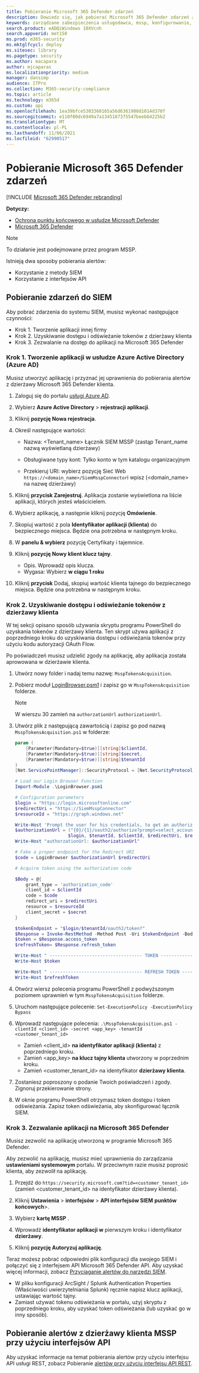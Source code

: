 ```yaml
---
title: Pobieranie Microsoft 365 Defender zdarzeń
description: Dowiedz się, jak pobierać Microsoft 365 Defender zdarzeń z dzierżawy klienta
keywords: zarządzane zabezpieczenia usługodawca, mssp, konfigurowanie, integracja
search.product: eADQiWindows 10XVcnh
search.appverid: met150
ms.prod: m365-security
ms.mktglfcycl: deploy
ms.sitesec: library
ms.pagetype: security
ms.author: macapara
author: mjcaparas
ms.localizationpriority: medium
manager: dansimp
audience: ITPro
ms.collection: M365-security-compliance
ms.topic: article
ms.technology: m365d
ms.custom: api
ms.openlocfilehash: 1ea39bfce5303360165a56d6361908d1014d370f
ms.sourcegitcommit: e110f00dc6949a7a1345187375547beeb64225b2
ms.translationtype: MT
ms.contentlocale: pl-PL
ms.lasthandoff: 11/06/2021
ms.locfileid: "62990517"
---
```

# <a name="fetch-microsoft-365-defender-incidents"></a>Pobieranie Microsoft 365 Defender zdarzeń 

[!INCLUDE [Microsoft 365 Defender rebranding](../../includes/microsoft-defender.md)]

**Dotyczy:**
- [Ochrona punktu końcowego w usłudze Microsoft Defender](https://go.microsoft.com/fwlink/?linkid=2154037)
- [Microsoft 365 Defender](https://go.microsoft.com/fwlink/?linkid=2118804)


> [!NOTE]
> To działanie jest podejmowane przez program MSSP.

Istnieją dwa sposoby pobierania alertów:

- Korzystanie z metody SIEM
- Korzystanie z interfejsów API

## <a name="fetch-incidents-into-your-siem"></a>Pobieranie zdarzeń do SIEM

Aby pobrać zdarzenia do systemu SIEM, musisz wykonać następujące czynności:

- Krok 1. Tworzenie aplikacji innej firmy
- Krok 2. Uzyskiwanie dostępu i odświeżanie tokenów z dzierżawy klienta
- Krok 3. Zezwalanie na dostęp do aplikacji na Microsoft 365 Defender

### <a name="step-1-create-an-application-in-azure-active-directory-azure-ad"></a>Krok 1. Tworzenie aplikacji w usłudze Azure Active Directory (Azure AD)

Musisz utworzyć aplikację i przyznać jej uprawnienia do pobierania alertów z dzierżawy Microsoft 365 Defender klienta.

1. Zaloguj się do portalu [usługi Azure AD](https://aad.portal.azure.com/).

2. Wybierz **Azure Active Directory** \> **rejestracji aplikacji**.

3. Kliknij **pozycję Nowa rejestracja**.

4. Określ następujące wartości:

    - Nazwa: \<Tenant_name\> Łącznik SIEM MSSP (zastąp Tenant_name nazwą wyświetlaną dzierżawy)

    - Obsługiwane typy kont: Tylko konto w tym katalogu organizacyjnym
    - Przekieruj URI: wybierz pozycję Sieć Web `https://<domain_name>/SiemMsspConnector`i wpisz (<domain_name> na nazwę dzierżawy)

5. Kliknij **przycisk Zarejestruj**. Aplikacja zostanie wyświetlona na liście aplikacji, których jesteś właścicielem.

6. Wybierz aplikację, a następnie kliknij pozycję **Omówienie**.

7. Skopiuj wartość z pola **Identyfikator aplikacji (klienta)** do bezpiecznego miejsca. Będzie ona potrzebna w następnym kroku.

8. W **panelu & wybierz** pozycję Certyfikaty i tajemnice.

9. Kliknij **pozycję Nowy klient klucz tajny**.

    - Opis. Wprowadź opis klucza.
    - Wygasa: Wybierz **w ciągu 1 roku**

10. Kliknij **przycisk** Dodaj, skopiuj wartość klienta tajnego do bezpiecznego miejsca. Będzie ona potrzebna w następnym kroku.

### <a name="step-2-get-access-and-refresh-tokens-from-your-customers-tenant"></a>Krok 2. Uzyskiwanie dostępu i odświeżanie tokenów z dzierżawy klienta

W tej sekcji opisano sposób używania skryptu programu PowerShell do uzyskania tokenów z dzierżawy klienta. Ten skrypt używa aplikacji z poprzedniego kroku do uzyskiwania dostępu i odświeżania tokenów przy użyciu kodu autoryzacji OAuth Flow.

Po poświadczeń musisz udzielić zgody na aplikację, aby aplikacja została aprowowana w dzierżawie klienta.

1. Utwórz nowy folder i nadaj temu nazwę: `MsspTokensAcquisition`.

2. Pobierz moduł [LoginBrowser.psm1](https://github.com/shawntabrizi/Microsoft-Authentication-with-PowerShell-and-MSAL/blob/master/Authorization%20Code%20Grant%20Flow/LoginBrowser.psm1) i zapisz go w `MsspTokensAcquisition` folderze.

    > [!NOTE]
    > W wierszu 30 zamień na `authorzationUrl` `authorizationUrl`.

3. Utwórz plik z następującą zawartością i zapisz go pod nazwą `MsspTokensAcquisition.ps1` w folderze:

    ```powershell
    param (
        [Parameter(Mandatory=$true)][string]$clientId,
        [Parameter(Mandatory=$true)][string]$secret,
        [Parameter(Mandatory=$true)][string]$tenantId
    )
    [Net.ServicePointManager]::SecurityProtocol = [Net.SecurityProtocolType]::Tls12

    # Load our Login Browser Function
    Import-Module .\LoginBrowser.psm1

    # Configuration parameters
    $login = "https://login.microsoftonline.com"
    $redirectUri = "https://SiemMsspConnector"
    $resourceId = "https://graph.windows.net"

    Write-Host 'Prompt the user for his credentials, to get an authorization code'
    $authorizationUrl = ("{0}/{1}/oauth2/authorize?prompt=select_account&response_type=code&client_id={2}&redirect_uri={3}&resource={4}" -f
                        $login, $tenantId, $clientId, $redirectUri, $resourceId)
    Write-Host "authorzationUrl: $authorizationUrl"

    # Fake a proper endpoint for the Redirect URI
    $code = LoginBrowser $authorizationUrl $redirectUri

    # Acquire token using the authorization code

    $Body = @{
        grant_type = 'authorization_code'
        client_id = $clientId
        code = $code
        redirect_uri = $redirectUri
        resource = $resourceId
        client_secret = $secret
    }

    $tokenEndpoint = "$login/$tenantId/oauth2/token?"
    $Response = Invoke-RestMethod -Method Post -Uri $tokenEndpoint -Body $Body
    $token = $Response.access_token
    $refreshToken= $Response.refresh_token

    Write-Host " ----------------------------------- TOKEN ---------------------------------- "
    Write-Host $token

    Write-Host " ----------------------------------- REFRESH TOKEN ---------------------------------- "
    Write-Host $refreshToken
    ```
4. Otwórz wiersz polecenia programu PowerShell z podwyższonym poziomem uprawnień w tym `MsspTokensAcquisition` folderze.

5. Uruchom następujące polecenie: `Set-ExecutionPolicy -ExecutionPolicy Bypass`

6. Wprowadź następujące polecenia: `.\MsspTokensAcquisition.ps1 -clientId <client_id> -secret <app_key> -tenantId <customer_tenant_id>`

    - Zamień \<client_id\> **na identyfikator aplikacji (klienta)** z poprzedniego kroku.
    - Zamień \<app_key\> **na klucz tajny klienta** utworzony w poprzednim kroku.
    - Zamień \<customer_tenant_id\> na identyfikator **dzierżawy klienta**.

7. Zostaniesz poproszony o podanie Twoich poświadczeń i zgody. Zignoruj przekierowanie strony.

8. W oknie programu PowerShell otrzymasz token dostępu i token odświeżania. Zapisz token odświeżania, aby skonfigurować łącznik SIEM.

### <a name="step-3-allow-your-application-on-microsoft-365-defender"></a>Krok 3. Zezwalanie aplikacji na Microsoft 365 Defender

Musisz zezwolić na aplikację utworzoną w programie Microsoft 365 Defender.

Aby zezwolić na aplikację, musisz mieć uprawnienia do zarządzania **ustawieniami systemowym** portalu. W przeciwnym razie musisz poprosić klienta, aby zezwolił na aplikację.

1. Przejdź do `https://security.microsoft.com?tid=<customer_tenant_id>` (zamień \<customer_tenant_id\> na identyfikator dzierżawy klienta).

2. Kliknij **Ustawienia** \> **interfejsów** \> **API interfejsów SIEM** **punktów końcowych**\>.

3. Wybierz **kartę MSSP** .

4. Wprowadź **identyfikator aplikacji w** pierwszym kroku i identyfikator **dzierżawy**.

5. Kliknij **pozycję Autoryzuj aplikację**.

Teraz możesz pobrać odpowiedni plik konfiguracji dla swojego SIEM i połączyć się z interfejsem API Microsoft 365 Defender API. Aby uzyskać więcej informacji, zobacz [Przyciąganie alertów do narzędzi SIEM](../defender-endpoint/configure-siem.md).

- W pliku konfiguracji ArcSight / Splunk Authentication Properties (Właściwości uwierzytelniania Splunk) ręcznie napisz klucz aplikacji, ustawiając wartość tajny.
- Zamiast używać tokenu odświeżania w portalu, użyj skryptu z poprzedniego kroku, aby uzyskać token odświeżania (lub uzyskać go w inny sposób).

## <a name="fetch-alerts-from-mssp-customers-tenant-using-apis"></a>Pobieranie alertów z dzierżawy klienta MSSP przy użyciu interfejsów API

Aby uzyskać informacje na temat pobierania alertów przy użyciu interfejsu API usługi REST, zobacz Pobieranie [alertów przy użyciu interfejsu API REST](../defender-endpoint/pull-alerts-using-rest-api.md).

